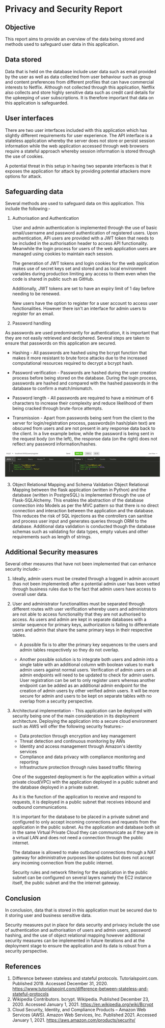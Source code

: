 # Privacy and Security Report

## Objective
This report aims to provide an overview of the data being stored and methods used to safeguard user data in this application.

## Data stored
Data that is held on the database include user data such as email provided by the user as well as data collected from user behaviour such as group and content preferences from different profiles that can have commercial interests to Netflix. Although not collected through this application, Netflix also collects and store highly sensitive data such as credit card details for the upkeeping of user subscriptions. It is therefore important that data on this application is safeguarded. 

## User interfaces
There are two user interfaces included with this application which has slightly different requirements for user experience. The API interface is a stateless application whereby the server does not store or persist session information while the web application accessed through web browsers require a stateful approach whereby session information is stored through the use of cookies. 

A potential threat in this setup in having two separate interfaces is that it exposes the application for attack by providing potential attackers more options for attack. 

## Safeguarding data
Several methods are used to safeguard data on this application. This include the following:-
1. Authorisation and Authentication

    User and admin authentication is implemented through the use of basic email/username and password authentication of registered users. Upon authentication, APi users are provided with a JWT token that needs to be included in the authorisation header to access API functionality. Meanwhile the login process for users of the web application users are managed using cookies to maintain each session.
    
    The generation of JWT tokens and login cookies for the web application makes use of secret keys set and stored and as local environment variables during production limiting any access to them even when the code is shared in public such as GitHub.
    
    Additionally, JWT tokens are set to have an expiry limit of 1 day before needing to be renewed. 

    New users have the option to register for a user account to access user functionalities. However there isn't an interface for admin users to register for an email. 

2. Password handling

As passwords are used predominantly for authentication, it is important that they are not easily retrieved and deciphered. Several steps are taken to ensure that passwords on this application are secured.

* Hashing - All passwords are hashed using the bcrypt function that makes it more resistant to brute force attacks due to the increased computational resources required to decrypt a bcrypt hash.

* Password verification - Passwords are hashed during the user creation process before being stored on the database. During the login process, passwords are hashed and compared with the hashed passwords in the database to confirm a match/mismatch.

* Password length - All passwords are required to have a minimum of 6 characters to increase their complexity and reduce likelihood of them being cracked through brute-force attempts. 

* Transmission - Apart from passwords being sent from the client to the server for login/registration process, passwords(in hash/plain text) are obscured from users and are not present in any response data back to the client. In a live example below, while the password is being sent in the request body (on the left), the response data (on the right) does not reflect any password information/hashes.

![password_handling](password_obscure.png)

3. Object Relational Mapping and Schema Validation
Object Relational Mapping between the flask application (written in Python) and the database (written in PostgreSQL) is implemented through the use of Flask-SQLAlchemy. This enables the abstraction of the database connection into Models as per the MVC pattern so that there is no direct connection and interaction between the application and the database. This reduces the risk of SQL injections as the controllers can sanitise and process user input and generates queries through ORM to the database. Additional data validation is conducted though the database schemas such as validating for data types, empty values and other requirements such as length of strings. 

## Additional Security measures
Several other measures that have not been implemented that can enhance security include:-

1. Ideally, admin users must be created through a logged in admin account (has not been implemented) after a potential admin user has been vetted through business rules due to the fact that admin users have access to overall user data. 

2. User and administrator functionalities must be separated through different routes with user verification whereby users and administrators are not able to access functionality that they are not authorised to access. As users and admin are kept in separate databases with a similar sequence for primary keys, authorization is failing to differentiate users and admin that share the same primary keys in their respective tables. 
    
    * A possible fix is to alter the primary key sequences to the users and admin tables respectively so they do not overlap. 
        
    * Another possible solution is to  integrate both users and admin into a single table with an additional column with boolean values to mark admin users against normal users. Verification of admin users on all admin endpoints will need to be updated to check for admin users. User registration can be set to only register users whereas another endpoint can be added as an additional admin endpoint for the creation of admin users by other verified admin users. It will be more secure for admin and users to be kept on separate tables with no overlap from a security perspective.

3. Architectural implementation - This application can be deployed with security being one of the main consideration in its deployment architecture. Deploying the application into a secure cloud environment such as AWS will offer the following security features:-

    * Data protection through encryption and key management
    * Threat detection and continuous monitoring by AWs
    * Identity and access management through Amazon's identity services
    * Compliance and data privacy with compliance monitoring and reporting
    * Infrastructure protection through rules based traffic filtering

    One of the suggested deployment is for the application within a virtual private cloud(VPC) with the application deployed in a public subnet and the database deployed in a private subnet. 
    
    As it is the function of the application to receive and respond to requests, it is deployed in a public subnet that receives inbound and outbound communications.

    It is important for the database to be placed in a private subnet and configured to only accept incoming connections and requests from the application in the public subnet. As the application and database both sit in the same Virtual Private Cloud they can communicate as if they are in a virtual LAN and does not need a connection through the public internet.

    The database is allowed to make outbound connections through a NAT gateway for administrative purposes like updates but does not accept any incoming connection from the public internet. 

    Security rules and network filtering for the application in the public subnet can be configured on several layers namely the EC2 instance itself, the public subnet and the the internet gateway. 

## Conclusion
In conclusion, data that is stored in this application must be secured due to it storing user and business sensitive data. 

Security measures put in place for data security and privacy include the use of authentication and authorisation of users and admin users, password hashing, and the use of object relational mapping however additional security measures can be implemented in future iterations and at the deployment stage to ensure the application and its data is robust from a security perspective.

## References

1. Difference between stateless and stateful protocols. Tutorialspoint.com. Published 2019. Accessed December 31, 2020. https://www.tutorialspoint.com/difference-between-stateless-and-stateful-protocols
2. Wikipedia Contributors. bcrypt. Wikipedia. Published December 23, 2020. Accessed January 1, 2021. https://en.wikipedia.org/wiki/Bcrypt
3. Cloud Security, Identity, and Compliance Products – Amazon Web Services (AWS). Amazon Web Services, Inc. Published 2021. Accessed January 1, 2021. https://aws.amazon.com/products/security/
